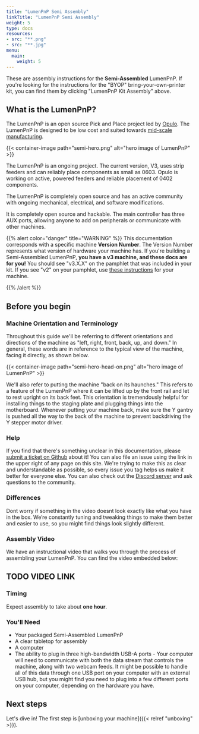 ```yaml
---
title: "LumenPnP Semi Assembly"
linkTitle: "LumenPnP Semi Assembly"
weight: 5
type: docs
resources:
- src: "**.png"
- src: "**.jpg"
menu:
  main:
    weight: 5
---
```


These are assembly instructions for the **Semi-Assembled** LumenPnP. If you're looking for the instructions for the "BYOP" bring-your-own-printer kit, you can find them by clicking "LumenPnP Kit Assembly" above.

## What is the LumenPnP?

The LumenPnP is an open source Pick and Place project led by [Opulo](https://www.opulo.io/). The LumenPnP is designed to be low cost and suited towards [mid-scale manufacturing](http://stephenhawes.com/level-2-manufacturing/).

{{< container-image path="semi-hero.png" alt="hero image of LumenPnP" >}}

The LumenPnP is an ongoing project. The current version, V3, uses strip feeders and can reliably place components as small as 0603. Opulo is working on active, powered feeders and reliable placement of 0402 components.

The LumenPnP is completely open source and has an active community with ongoing mechanical, electrical, and software modifications.

It is completely open source and hackable. The main controller has three AUX ports, allowing anyone to add on peripherals or communicate with other machines.

{{% alert color="danger" title="WARNING" %}}
This documentation corresponds with a specific machine **Version Number**. The Version Number represents what version of hardware your machine has. If you're building a Semi-Assembled LumenPnP, **you have a v3 machine, and these docs are for you!** You should see "v3.X.X" on the pamphlet that was included in your kit. If you see "v2" on your pamphlet, use [these instructions](https://docs.opulo.io/docs/) for your machine.

{{% /alert %}}

## Before you begin

### Machine Orientation and Terminology

Throughout this guide we'll be referring to different orientations and directions of the machine as "left, right, front, back, up, and down." In general, these words are in reference to the typical view of the machine, facing it directly, as shown below.

{{< container-image path="semi-hero-head-on.png" alt="hero image of LumenPnP" >}}

We'll also refer to putting the machine "back on its haunches." This refers to a feature of the LumenPnP where it can be lifted up by the front rail and let to rest upright on its back feet. This orientation is tremendously helpful for installing things to the staging plate and plugging things into the motherboard. Whenever putting your machine back, make sure the Y gantry is pushed all the way to the back of the machine to prevent backdriving the Y stepper motor driver.

### Help

If you find that there's something unclear in this documentation, please [submit a ticket on Github](https://github.com/opulo-inc/docs) about it! You can also file an issue using the link in the upper right of any page on this site. We're trying to make this as clear and understandable as possible, so every issue you tag helps us make it better for everyone else. You can also check out the [Discord server](https://discordapp.com/invite/TCwy6De) and ask questions to the community.

### Differences

Dont worry if something in the video doesnt look exactly like what you have in the box. We’re constantly tuning and tweaking things to make them better and easier to use, so you might find things look slightly different.

### Assembly Video

We have an instructional video that walks you through the process of assembling your LumenPnP. You can find the video embedded below:

## TODO VIDEO LINK

### Timing

Expect assembly to take about **one hour**.

### You'll Need

* Your packaged Semi-Assembled LumenPnP
* A clear tabletop for assembly
* A computer
* The ability to plug in three high-bandwidth USB-A ports - Your computer will need to communicate with both the data stream that controls the machine, along with two webcam feeds. It might be possible to handle all of this data through one USB port on your computer with an external USB hub, but you might find you need to plug into a few different ports on your computer, depending on the hardware you have.

## Next steps

Let's dive in! The first step is [unboxing your machine]({{< relref "unboxing" >}}).